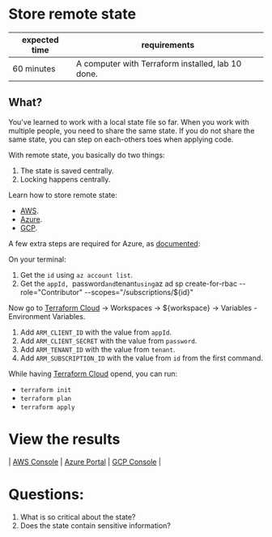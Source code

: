 # Store remote state

|expected time|requirements                                     |
|-------------|-------------------------------------------------|
|60 minutes   |A computer with Terraform installed, lab 10 done.|

## What?

You've learned to work with a local state file so far. When you work with multiple people, you need to share the same state. If you do not share the same state, you can step on each-others toes when applying code.

With remote state, you basically do two things:

1. The state is saved centrally.
2. Locking happens centrally.

Learn how to store remote state:

- [AWS](https://learn.hashicorp.com/tutorials/terraform/aws-outputs?in=terraform/aws-get-started).
- [Azure](https://learn.hashicorp.com/tutorials/terraform/azure-outputs?in=terraform/azure-get-started).
- [GCP](https://learn.hashicorp.com/tutorials/terraform/google-cloud-platform-outputs?in=terraform/gcp-get-started).

A few extra steps are required for Azure, as [documented](https://registry.terraform.io/providers/hashicorp/azurerm/latest/docs/guides/service_principal_client_secret#configuring-the-service-principal-in-terraform):

On your terminal:

1. Get the `id` using `az account list`.
2. Get the `appId, `password` and `tenant` using `az ad sp create-for-rbac --role="Contributor" --scopes="/subscriptions/${id}"

Now go to [Terraform Cloud](https://app.terraform.io/) -> Workspaces -> ${workspace} -> Variables - Environment Variables.

1. Add `ARM_CLIENT_ID` with the value from `appId`.
2. Add `ARM_CLIENT_SECRET` with the value from `password`.
3. Add `ARM_TENANT_ID` with the value from `tenant`.
4. Add `ARM_SUBSCRIPTION_ID` with the value from `id` from the first command.

While having [Terraform Cloud](https://app.terraform.io/) opend, you can run:

- `terraform init`
- `terraform plan`
- `terraform apply`

# View the results

| [AWS Console](https://aws.amazon.com/console/) | [Azure Portal](https://portal.azure.com/#blade/HubsExtension/BrowseResourceGroups) | [GCP Console](https://console.cloud.google.com/) |

# Questions:

1. What is so critical about the state?
2. Does the state contain sensitive information?
